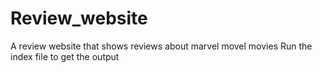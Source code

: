 # Review_website
A review website that shows reviews about marvel movel movies
Run the index file to get the output
